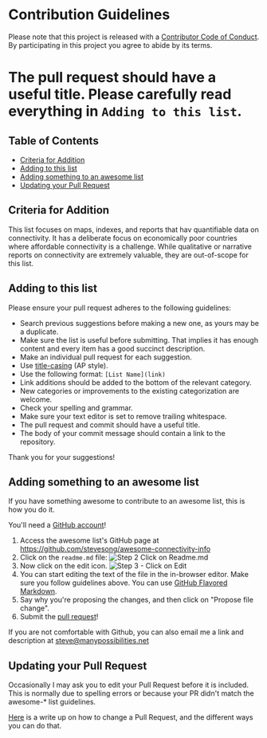 # Contribution Guidelines

Please note that this project is released with a [Contributor Code of Conduct](code-of-conduct.md). By participating in this project you agree to abide by its terms.

# The pull request should have a useful title. Please carefully read everything in `Adding to this list`.

## Table of Contents

- [Criteria for Addition](#criteria-for-addition)
- [Adding to this list](#adding-to-this-list)
- [Adding something to an awesome list](#adding-something-to-an-awesome-list)
- [Updating your Pull Request](#updating-your-pull-request)

## Criteria for Addition

This list focuses on maps, indexes, and reports that hav quantifiable data on connectivity. It has a deliberate focus on economically poor countries where affordable connectivity is a challenge.  While qualitative or narrative reports on connectivity are extremely valuable, they are out-of-scope for this list.

## Adding to this list

Please ensure your pull request adheres to the following guidelines:

- Search previous suggestions before making a new one, as yours may be a duplicate.
- Make sure the list is useful before submitting. That implies it has enough content and every item has a good succinct description.
- Make an individual pull request for each suggestion.
- Use [title-casing](http://titlecapitalization.com) (AP style).
- Use the following format: `[List Name](link)`
- Link additions should be added to the bottom of the relevant category.
- New categories or improvements to the existing categorization are welcome.
- Check your spelling and grammar.
- Make sure your text editor is set to remove trailing whitespace.
- The pull request and commit should have a useful title.
- The body of your commit message should contain a link to the repository.

Thank you for your suggestions!

## Adding something to an awesome list

If you have something awesome to contribute to an awesome list, this is how you do it.

You'll need a [GitHub account](https://github.com/join)!

1. Access the awesome list's GitHub page at https://github.com/stevesong/awesome-connectivity-info
2. Click on the `readme.md` file: ![Step 2 Click on Readme.md](https://user-images.githubusercontent.com/857180/53660775-0c5f0d80-3c35-11e9-843e-4f3931dabe36.png)
3. Now click on the edit icon. ![Step 3 - Click on Edit](https://user-images.githubusercontent.com/857180/53661005-b048b900-3c35-11e9-9a96-33a4765c7006.png)
4. You can start editing the text of the file in the in-browser editor. Make sure you follow guidelines above. You can use [GitHub Flavored Markdown](https://help.github.com/articles/github-flavored-markdown/). 
5. Say why you're proposing the changes, and then click on "Propose file change". 
6. Submit the [pull request](https://help.github.com/articles/using-pull-requests/)!

If you are not comfortable with Github, you can also email me a link and description at steve@manypossibilities.net

## Updating your Pull Request

Occasionally I may ask you to edit your Pull Request before it is included. This is normally due to spelling errors or because your PR didn't match the awesome-* list guidelines.  

[Here](https://github.com/RichardLitt/knowledge/blob/master/github/amending-a-commit-guide.md) is a write up on how to change a Pull Request, and the different ways you can do that.


